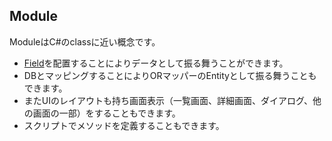 ## Module
ModuleはC#のclassに近い概念です。
- [Field](field.md)を配置することによりデータとして振る舞うことができます。
- DBとマッピングすることによりORマッパーのEntityとして振る舞うこともできます。
- またUIのレイアウトも持ち画面表示（一覧画面、詳細画面、ダイアログ、他の画面の一部）をすることもできます。
- スクリプトでメソッドを定義することもできます。